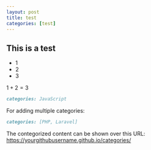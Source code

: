 ```yaml
---
layout: post
title: test
categories: [test]
---
```


## This is a test

- 1
- 2
- 3


$1+2=3$

```md
categories: JavaScript
```

For adding multiple categories:

```md
categories: [PHP, Laravel]
```

The contegorized content can be shown over this URL: <https://yourgithubusername.github.io/categories/>




